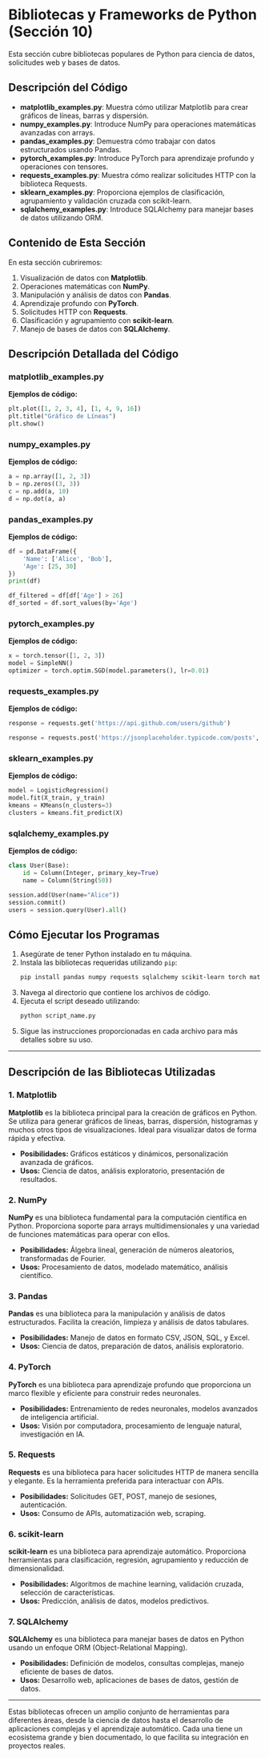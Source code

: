 # Bibliotecas y Frameworks de Python (Sección 10)

Esta sección cubre bibliotecas populares de Python para ciencia de datos, solicitudes web y bases de datos.

## Descripción del Código

- **matplotlib_examples.py**: Muestra cómo utilizar Matplotlib para crear gráficos de líneas, barras y dispersión.
- **numpy_examples.py**: Introduce NumPy para operaciones matemáticas avanzadas con arrays.
- **pandas_examples.py**: Demuestra cómo trabajar con datos estructurados usando Pandas.
- **pytorch_examples.py**: Introduce PyTorch para aprendizaje profundo y operaciones con tensores.
- **requests_examples.py**: Muestra cómo realizar solicitudes HTTP con la biblioteca Requests.
- **sklearn_examples.py**: Proporciona ejemplos de clasificación, agrupamiento y validación cruzada con scikit-learn.
- **sqlalchemy_examples.py**: Introduce SQLAlchemy para manejar bases de datos utilizando ORM.

## Contenido de Esta Sección

En esta sección cubriremos:
1. Visualización de datos con **Matplotlib**.
2. Operaciones matemáticas con **NumPy**.
3. Manipulación y análisis de datos con **Pandas**.
4. Aprendizaje profundo con **PyTorch**.
5. Solicitudes HTTP con **Requests**.
6. Clasificación y agrupamiento con **scikit-learn**.
7. Manejo de bases de datos con **SQLAlchemy**.

## Descripción Detallada del Código

### matplotlib_examples.py
**Ejemplos de código:**
```python
plt.plot([1, 2, 3, 4], [1, 4, 9, 16])
plt.title("Gráfico de Líneas")
plt.show()
```

### numpy_examples.py
**Ejemplos de código:**
```python
a = np.array([1, 2, 3])
b = np.zeros((3, 3))
c = np.add(a, 10)
d = np.dot(a, a)
```

### pandas_examples.py
**Ejemplos de código:**
```python
df = pd.DataFrame({
    'Name': ['Alice', 'Bob'],
    'Age': [25, 30]
})
print(df)
```
```python
df_filtered = df[df['Age'] > 26]
df_sorted = df.sort_values(by='Age')
```

### pytorch_examples.py
**Ejemplos de código:**
```python
x = torch.tensor([1, 2, 3])
model = SimpleNN()
optimizer = torch.optim.SGD(model.parameters(), lr=0.01)
```

### requests_examples.py
**Ejemplos de código:**
```python
response = requests.get('https://api.github.com/users/github')
```
```python
response = requests.post('https://jsonplaceholder.typicode.com/posts', json=data)
```

### sklearn_examples.py
**Ejemplos de código:**
```python
model = LogisticRegression()
model.fit(X_train, y_train)
kmeans = KMeans(n_clusters=3)
clusters = kmeans.fit_predict(X)
```

### sqlalchemy_examples.py
**Ejemplos de código:**
```python
class User(Base):
    id = Column(Integer, primary_key=True)
    name = Column(String(50))
```
```python
session.add(User(name="Alice"))
session.commit()
users = session.query(User).all()
```

## Cómo Ejecutar los Programas
1. Asegúrate de tener Python instalado en tu máquina.
2. Instala las bibliotecas requeridas utilizando `pip`:
   ```bash
   pip install pandas numpy requests sqlalchemy scikit-learn torch matplotlib
   ```
3. Navega al directorio que contiene los archivos de código.
4. Ejecuta el script deseado utilizando:
   ```bash
   python script_name.py
   ```
5. Sigue las instrucciones proporcionadas en cada archivo para más detalles sobre su uso.

---

## Descripción de las Bibliotecas Utilizadas

### 1. Matplotlib
**Matplotlib** es la biblioteca principal para la creación de gráficos en Python. Se utiliza para generar gráficos de líneas, barras, dispersión, histogramas y muchos otros tipos de visualizaciones. Ideal para visualizar datos de forma rápida y efectiva.

- **Posibilidades:** Gráficos estáticos y dinámicos, personalización avanzada de gráficos.
- **Usos:** Ciencia de datos, análisis exploratorio, presentación de resultados.

### 2. NumPy
**NumPy** es una biblioteca fundamental para la computación científica en Python. Proporciona soporte para arrays multidimensionales y una variedad de funciones matemáticas para operar con ellos.

- **Posibilidades:** Álgebra lineal, generación de números aleatorios, transformadas de Fourier.
- **Usos:** Procesamiento de datos, modelado matemático, análisis científico.

### 3. Pandas
**Pandas** es una biblioteca para la manipulación y análisis de datos estructurados. Facilita la creación, limpieza y análisis de datos tabulares.

- **Posibilidades:** Manejo de datos en formato CSV, JSON, SQL, y Excel.
- **Usos:** Ciencia de datos, preparación de datos, análisis exploratorio.

### 4. PyTorch
**PyTorch** es una biblioteca para aprendizaje profundo que proporciona un marco flexible y eficiente para construir redes neuronales.

- **Posibilidades:** Entrenamiento de redes neuronales, modelos avanzados de inteligencia artificial.
- **Usos:** Visión por computadora, procesamiento de lenguaje natural, investigación en IA.

### 5. Requests
**Requests** es una biblioteca para hacer solicitudes HTTP de manera sencilla y elegante. Es la herramienta preferida para interactuar con APIs.

- **Posibilidades:** Solicitudes GET, POST, manejo de sesiones, autenticación.
- **Usos:** Consumo de APIs, automatización web, scraping.

### 6. scikit-learn
**scikit-learn** es una biblioteca para aprendizaje automático. Proporciona herramientas para clasificación, regresión, agrupamiento y reducción de dimensionalidad.

- **Posibilidades:** Algoritmos de machine learning, validación cruzada, selección de características.
- **Usos:** Predicción, análisis de datos, modelos predictivos.

### 7. SQLAlchemy
**SQLAlchemy** es una biblioteca para manejar bases de datos en Python usando un enfoque ORM (Object-Relational Mapping).

- **Posibilidades:** Definición de modelos, consultas complejas, manejo eficiente de bases de datos.
- **Usos:** Desarrollo web, aplicaciones de bases de datos, gestión de datos.

---

Estas bibliotecas ofrecen un amplio conjunto de herramientas para diferentes áreas, desde la ciencia de datos hasta el desarrollo de aplicaciones complejas y el aprendizaje automático. Cada una tiene un ecosistema grande y bien documentado, lo que facilita su integración en proyectos reales.

